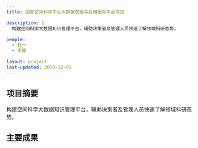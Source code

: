 ```yaml
---
title: 国家空间科学中心大数据管理与应用服务平台项目

description: |
  构建空间科学大数据知识管理平台，辅助决策者及管理人员快速了解领域科研态势。

people:
  - 杜一 
  - 李娜 

layout: project
last-updated: 2019-12-01
---
```

## 项目摘要
  构建空间科学大数据知识管理平台，辅助决策者及管理人员快速了解领域科研态势。

## 主要成果